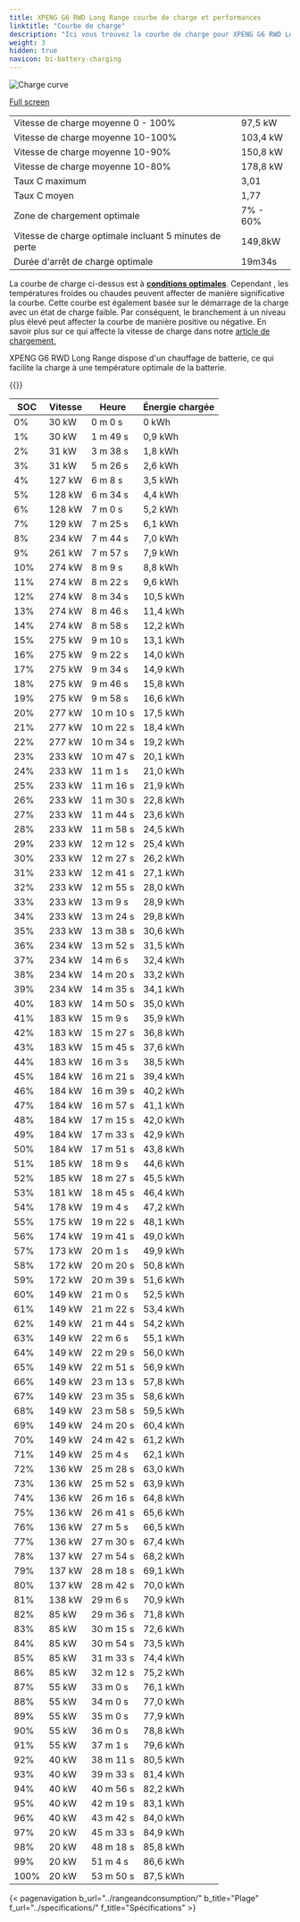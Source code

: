 ```yaml
---
title: XPENG G6 RWD Long Range courbe de charge et performances
linktitle: "Courbe de charge"
description: "Ici vous trouvez la courbe de charge pour XPENG G6 RWD Long Range."
weight: 3
hidden: true
navicon: bi-battery-charging
---
```

<!-- markdownlint-disable MD033 -->
<img src="/images/models/xpeng/g6/g6_rwd_long_range/chargingcurve.svg" alt="Charge curve" class="img-fluid">

[Full screen](/images/models/xpeng/g6/g6_rwd_long_range/chargingcurve.svg)


<table class="table table-striped border">
<tbody>
<tr>
<td>Vitesse de charge moyenne 0 - 100%</td><td>97,5 kW</td>
</tr>
<tr>
<td>Vitesse de charge moyenne 10-100%</td><td>103,4 kW</td>
</tr>
<tr>
<td>Vitesse de charge moyenne 10-90%</td><td>150,8 kW</td>
</tr>
<tr>
<td>Vitesse de charge moyenne 10-80%</td><td>178,8 kW</td>
</tr>
<tr>
<td>Taux C maximum</td><td>3,01</td>
</tr>
<tr>
<td>Taux C moyen</td><td>1,77</td>
</tr>
<tr>
<td>Zone de chargement optimale</td><td>7% - 60%</td>
</tr>
<tr>
<td>Vitesse de charge optimale incluant 5 minutes de perte</td><td>149,8kW</td>
</tr>
<tr>
<td>Durée d'arrêt de charge optimale</td><td>19m34s</td>
</tr>
</tbody>
</table>


La courbe de charge ci-dessus est à **[conditions optimales](../../../../../technology/battery/charging/#temperature)**. Cependant , les températures froides ou chaudes peuvent affecter de manière significative la courbe. Cette courbe est également basée sur le démarrage de la charge avec un état de charge faible. Par conséquent, le branchement à un niveau plus élevé peut affecter la courbe de manière positive ou négative. En savoir plus sur ce qui affecte la vitesse de charge dans notre [article de chargement.](../../../../../technology/battery/charging/)


XPENG G6 RWD Long Range dispose d'un chauffage de batterie, ce qui facilite la charge à une température optimale de la batterie.


{{<evkxdisplayaddarticle />}}
<table class="table table-striped border">
<thead>
<tr><th>SOC</th><th>Vitesse</th><th>Heure</th><th>Énergie chargée</th></tr>
</thead>
<tbody>
<tr>
<td>0%</td><td>30 kW</td><td> 0 m 0 s </td><td>0 kWh </td>
</tr>
<tr>
<td>1%</td><td>30 kW</td><td> 1 m 49 s </td><td>0,9 kWh </td>
</tr>
<tr>
<td>2%</td><td>31 kW</td><td> 3 m 38 s </td><td>1,8 kWh </td>
</tr>
<tr>
<td>3%</td><td>31 kW</td><td> 5 m 26 s </td><td>2,6 kWh </td>
</tr>
<tr>
<td>4%</td><td>127 kW</td><td> 6 m 8 s </td><td>3,5 kWh </td>
</tr>
<tr>
<td>5%</td><td>128 kW</td><td> 6 m 34 s </td><td>4,4 kWh </td>
</tr>
<tr>
<td>6%</td><td>128 kW</td><td> 7 m 0 s </td><td>5,2 kWh </td>
</tr>
<tr>
<td>7%</td><td>129 kW</td><td> 7 m 25 s </td><td>6,1 kWh </td>
</tr>
<tr>
<td>8%</td><td>234 kW</td><td> 7 m 44 s </td><td>7,0 kWh </td>
</tr>
<tr>
<td>9%</td><td>261 kW</td><td> 7 m 57 s </td><td>7,9 kWh </td>
</tr>
<tr>
<td>10%</td><td>274 kW</td><td> 8 m 9 s </td><td>8,8 kWh </td>
</tr>
<tr>
<td>11%</td><td>274 kW</td><td> 8 m 22 s </td><td>9,6 kWh </td>
</tr>
<tr>
<td>12%</td><td>274 kW</td><td> 8 m 34 s </td><td>10,5 kWh </td>
</tr>
<tr>
<td>13%</td><td>274 kW</td><td> 8 m 46 s </td><td>11,4 kWh </td>
</tr>
<tr>
<td>14%</td><td>274 kW</td><td> 8 m 58 s </td><td>12,2 kWh </td>
</tr>
<tr>
<td>15%</td><td>275 kW</td><td> 9 m 10 s </td><td>13,1 kWh </td>
</tr>
<tr>
<td>16%</td><td>275 kW</td><td> 9 m 22 s </td><td>14,0 kWh </td>
</tr>
<tr>
<td>17%</td><td>275 kW</td><td> 9 m 34 s </td><td>14,9 kWh </td>
</tr>
<tr>
<td>18%</td><td>275 kW</td><td> 9 m 46 s </td><td>15,8 kWh </td>
</tr>
<tr>
<td>19%</td><td>275 kW</td><td> 9 m 58 s </td><td>16,6 kWh </td>
</tr>
<tr>
<td>20%</td><td>277 kW</td><td> 10 m 10 s </td><td>17,5 kWh </td>
</tr>
<tr>
<td>21%</td><td>277 kW</td><td> 10 m 22 s </td><td>18,4 kWh </td>
</tr>
<tr>
<td>22%</td><td>277 kW</td><td> 10 m 34 s </td><td>19,2 kWh </td>
</tr>
<tr>
<td>23%</td><td>233 kW</td><td> 10 m 47 s </td><td>20,1 kWh </td>
</tr>
<tr>
<td>24%</td><td>233 kW</td><td> 11 m 1 s </td><td>21,0 kWh </td>
</tr>
<tr>
<td>25%</td><td>233 kW</td><td> 11 m 16 s </td><td>21,9 kWh </td>
</tr>
<tr>
<td>26%</td><td>233 kW</td><td> 11 m 30 s </td><td>22,8 kWh </td>
</tr>
<tr>
<td>27%</td><td>233 kW</td><td> 11 m 44 s </td><td>23,6 kWh </td>
</tr>
<tr>
<td>28%</td><td>233 kW</td><td> 11 m 58 s </td><td>24,5 kWh </td>
</tr>
<tr>
<td>29%</td><td>233 kW</td><td> 12 m 12 s </td><td>25,4 kWh </td>
</tr>
<tr>
<td>30%</td><td>233 kW</td><td> 12 m 27 s </td><td>26,2 kWh </td>
</tr>
<tr>
<td>31%</td><td>233 kW</td><td> 12 m 41 s </td><td>27,1 kWh </td>
</tr>
<tr>
<td>32%</td><td>233 kW</td><td> 12 m 55 s </td><td>28,0 kWh </td>
</tr>
<tr>
<td>33%</td><td>233 kW</td><td> 13 m 9 s </td><td>28,9 kWh </td>
</tr>
<tr>
<td>34%</td><td>233 kW</td><td> 13 m 24 s </td><td>29,8 kWh </td>
</tr>
<tr>
<td>35%</td><td>233 kW</td><td> 13 m 38 s </td><td>30,6 kWh </td>
</tr>
<tr>
<td>36%</td><td>234 kW</td><td> 13 m 52 s </td><td>31,5 kWh </td>
</tr>
<tr>
<td>37%</td><td>234 kW</td><td> 14 m 6 s </td><td>32,4 kWh </td>
</tr>
<tr>
<td>38%</td><td>234 kW</td><td> 14 m 20 s </td><td>33,2 kWh </td>
</tr>
<tr>
<td>39%</td><td>234 kW</td><td> 14 m 35 s </td><td>34,1 kWh </td>
</tr>
<tr>
<td>40%</td><td>183 kW</td><td> 14 m 50 s </td><td>35,0 kWh </td>
</tr>
<tr>
<td>41%</td><td>183 kW</td><td> 15 m 9 s </td><td>35,9 kWh </td>
</tr>
<tr>
<td>42%</td><td>183 kW</td><td> 15 m 27 s </td><td>36,8 kWh </td>
</tr>
<tr>
<td>43%</td><td>183 kW</td><td> 15 m 45 s </td><td>37,6 kWh </td>
</tr>
<tr>
<td>44%</td><td>183 kW</td><td> 16 m 3 s </td><td>38,5 kWh </td>
</tr>
<tr>
<td>45%</td><td>184 kW</td><td> 16 m 21 s </td><td>39,4 kWh </td>
</tr>
<tr>
<td>46%</td><td>184 kW</td><td> 16 m 39 s </td><td>40,2 kWh </td>
</tr>
<tr>
<td>47%</td><td>184 kW</td><td> 16 m 57 s </td><td>41,1 kWh </td>
</tr>
<tr>
<td>48%</td><td>184 kW</td><td> 17 m 15 s </td><td>42,0 kWh </td>
</tr>
<tr>
<td>49%</td><td>184 kW</td><td> 17 m 33 s </td><td>42,9 kWh </td>
</tr>
<tr>
<td>50%</td><td>184 kW</td><td> 17 m 51 s </td><td>43,8 kWh </td>
</tr>
<tr>
<td>51%</td><td>185 kW</td><td> 18 m 9 s </td><td>44,6 kWh </td>
</tr>
<tr>
<td>52%</td><td>185 kW</td><td> 18 m 27 s </td><td>45,5 kWh </td>
</tr>
<tr>
<td>53%</td><td>181 kW</td><td> 18 m 45 s </td><td>46,4 kWh </td>
</tr>
<tr>
<td>54%</td><td>178 kW</td><td> 19 m 4 s </td><td>47,2 kWh </td>
</tr>
<tr>
<td>55%</td><td>175 kW</td><td> 19 m 22 s </td><td>48,1 kWh </td>
</tr>
<tr>
<td>56%</td><td>174 kW</td><td> 19 m 41 s </td><td>49,0 kWh </td>
</tr>
<tr>
<td>57%</td><td>173 kW</td><td> 20 m 1 s </td><td>49,9 kWh </td>
</tr>
<tr>
<td>58%</td><td>172 kW</td><td> 20 m 20 s </td><td>50,8 kWh </td>
</tr>
<tr>
<td>59%</td><td>172 kW</td><td> 20 m 39 s </td><td>51,6 kWh </td>
</tr>
<tr>
<td>60%</td><td>149 kW</td><td> 21 m 0 s </td><td>52,5 kWh </td>
</tr>
<tr>
<td>61%</td><td>149 kW</td><td> 21 m 22 s </td><td>53,4 kWh </td>
</tr>
<tr>
<td>62%</td><td>149 kW</td><td> 21 m 44 s </td><td>54,2 kWh </td>
</tr>
<tr>
<td>63%</td><td>149 kW</td><td> 22 m 6 s </td><td>55,1 kWh </td>
</tr>
<tr>
<td>64%</td><td>149 kW</td><td> 22 m 29 s </td><td>56,0 kWh </td>
</tr>
<tr>
<td>65%</td><td>149 kW</td><td> 22 m 51 s </td><td>56,9 kWh </td>
</tr>
<tr>
<td>66%</td><td>149 kW</td><td> 23 m 13 s </td><td>57,8 kWh </td>
</tr>
<tr>
<td>67%</td><td>149 kW</td><td> 23 m 35 s </td><td>58,6 kWh </td>
</tr>
<tr>
<td>68%</td><td>149 kW</td><td> 23 m 58 s </td><td>59,5 kWh </td>
</tr>
<tr>
<td>69%</td><td>149 kW</td><td> 24 m 20 s </td><td>60,4 kWh </td>
</tr>
<tr>
<td>70%</td><td>149 kW</td><td> 24 m 42 s </td><td>61,2 kWh </td>
</tr>
<tr>
<td>71%</td><td>149 kW</td><td> 25 m 4 s </td><td>62,1 kWh </td>
</tr>
<tr>
<td>72%</td><td>136 kW</td><td> 25 m 28 s </td><td>63,0 kWh </td>
</tr>
<tr>
<td>73%</td><td>136 kW</td><td> 25 m 52 s </td><td>63,9 kWh </td>
</tr>
<tr>
<td>74%</td><td>136 kW</td><td> 26 m 16 s </td><td>64,8 kWh </td>
</tr>
<tr>
<td>75%</td><td>136 kW</td><td> 26 m 41 s </td><td>65,6 kWh </td>
</tr>
<tr>
<td>76%</td><td>136 kW</td><td> 27 m 5 s </td><td>66,5 kWh </td>
</tr>
<tr>
<td>77%</td><td>136 kW</td><td> 27 m 30 s </td><td>67,4 kWh </td>
</tr>
<tr>
<td>78%</td><td>137 kW</td><td> 27 m 54 s </td><td>68,2 kWh </td>
</tr>
<tr>
<td>79%</td><td>137 kW</td><td> 28 m 18 s </td><td>69,1 kWh </td>
</tr>
<tr>
<td>80%</td><td>137 kW</td><td> 28 m 42 s </td><td>70,0 kWh </td>
</tr>
<tr>
<td>81%</td><td>138 kW</td><td> 29 m 6 s </td><td>70,9 kWh </td>
</tr>
<tr>
<td>82%</td><td>85 kW</td><td> 29 m 36 s </td><td>71,8 kWh </td>
</tr>
<tr>
<td>83%</td><td>85 kW</td><td> 30 m 15 s </td><td>72,6 kWh </td>
</tr>
<tr>
<td>84%</td><td>85 kW</td><td> 30 m 54 s </td><td>73,5 kWh </td>
</tr>
<tr>
<td>85%</td><td>85 kW</td><td> 31 m 33 s </td><td>74,4 kWh </td>
</tr>
<tr>
<td>86%</td><td>85 kW</td><td> 32 m 12 s </td><td>75,2 kWh </td>
</tr>
<tr>
<td>87%</td><td>55 kW</td><td> 33 m 0 s </td><td>76,1 kWh </td>
</tr>
<tr>
<td>88%</td><td>55 kW</td><td> 34 m 0 s </td><td>77,0 kWh </td>
</tr>
<tr>
<td>89%</td><td>55 kW</td><td> 35 m 0 s </td><td>77,9 kWh </td>
</tr>
<tr>
<td>90%</td><td>55 kW</td><td> 36 m 0 s </td><td>78,8 kWh </td>
</tr>
<tr>
<td>91%</td><td>55 kW</td><td> 37 m 1 s </td><td>79,6 kWh </td>
</tr>
<tr>
<td>92%</td><td>40 kW</td><td> 38 m 11 s </td><td>80,5 kWh </td>
</tr>
<tr>
<td>93%</td><td>40 kW</td><td> 39 m 33 s </td><td>81,4 kWh </td>
</tr>
<tr>
<td>94%</td><td>40 kW</td><td> 40 m 56 s </td><td>82,2 kWh </td>
</tr>
<tr>
<td>95%</td><td>40 kW</td><td> 42 m 19 s </td><td>83,1 kWh </td>
</tr>
<tr>
<td>96%</td><td>40 kW</td><td> 43 m 42 s </td><td>84,0 kWh </td>
</tr>
<tr>
<td>97%</td><td>20 kW</td><td> 45 m 33 s </td><td>84,9 kWh </td>
</tr>
<tr>
<td>98%</td><td>20 kW</td><td> 48 m 18 s </td><td>85,8 kWh </td>
</tr>
<tr>
<td>99%</td><td>20 kW</td><td> 51 m 4 s </td><td>86,6 kWh </td>
</tr>
<tr>
<td>100%</td><td>20 kW</td><td> 53 m 50 s </td><td>87,5 kWh </td>
</tr>
</tbody>
</table>


{< pagenavigation b_url="../rangeandconsumption/" b_title="Plage" f_url="../specifications/" f_title="Spécifications" >}
